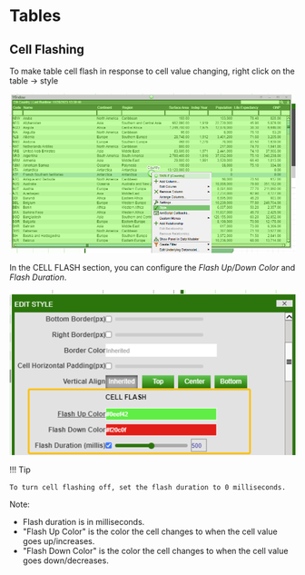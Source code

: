 # Tables

## Cell Flashing

To make table cell flash in response to cell value changing, right click on the table -\> style

![](../resources/legacy_mediawiki/Cell_flash1.png "Cell_flash1.png")

In the CELL FLASH section, you can configure the *Flash Up/Down Color* and *Flash Duration*.

![](../resources/legacy_mediawiki/Cellflash2.png "Cellflash2.png")

!!! Tip

    To turn cell flashing off, set the flash duration to 0 milliseconds. 


Note: 

-	Flash duration is in milliseconds. 
-   "Flash Up Color" is the color the cell changes to when the cell value goes up/increases.
-   "Flash Down Color" is the color the cell changes to when the cell value goes down/decreases.

